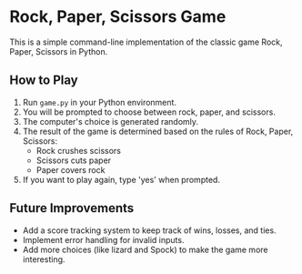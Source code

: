 # Rock, Paper, Scissors Game

This is a simple command-line implementation of the classic game Rock, Paper, Scissors in Python.

## How to Play

1. Run `game.py` in your Python environment.
2. You will be prompted to choose between rock, paper, and scissors.
3. The computer's choice is generated randomly.
4. The result of the game is determined based on the rules of Rock, Paper, Scissors:
   - Rock crushes scissors
   - Scissors cuts paper
   - Paper covers rock
5. If you want to play again, type 'yes' when prompted.

## Future Improvements

- Add a score tracking system to keep track of wins, losses, and ties.
- Implement error handling for invalid inputs.
- Add more choices (like lizard and Spock) to make the game more interesting.